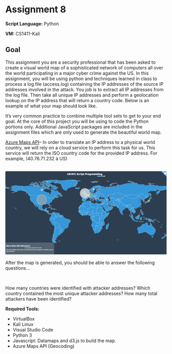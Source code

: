 # Assignment 8
**Script Language:** Python

**VM:** CS1411-Kali

## Goal
This assignment you are a security professional that has been asked to create a visual world map of a sophisticated network of computers all over the world participating in a major cyber crime against the US. In this assignment, you will be using python and techniques learned in class to process a log file (access.log) containing the IP addresses of the source IP addresses involved in the attack. You job is to extract all IP addresses from the log file. Then take all unique IP addresses and perform a geolocation lookup on the IP address that will return a country code. Below is an example of what your map should look like.

It’s very common practice to combine multiple tool sets to get to your end goal. At the core of this project you will be using to code the Python portions only. Additional JavaScript packages are included in the assignment files which are only used to generate the beautiful world map.

[Azure Maps API](https://docs.microsoft.com/en-us/rest/api/maps/geolocation/getiptolocationpreview)– In order to translate an IP address to a physical world country, we will rely on a cloud service to perform this task for us. This service will return the ISO country code for the provided IP address. For example, (40.76.71.232 à US)

 ![Example Map](MapExample.JPG "Example Map")

After the map is generated, you should be able to answer the following questions…

 

How many countries were identified with attacker addresses?
Which country contained the most unique attacker addresses?
How many total attackers have been identified?
 

**Required Tools:**

* VirtualBox
* Kali Linux
* Visual Studio Code
* Python 3
* Javascript: Datamaps and d3.js to build the map.
* Azure Maps API (Geocoding)
